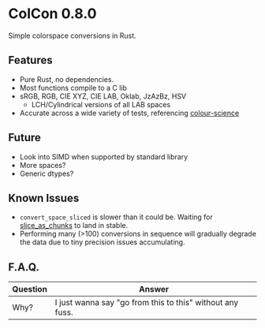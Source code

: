 # ColCon 0.8.0
Simple colorspace conversions in Rust.

## Features
  * Pure Rust, no dependencies.
  * Most functions compile to a C lib
  * sRGB, RGB, CIE XYZ, CIE LAB, Oklab, JzAzBz, HSV
    + LCH/Cylindrical versions of all LAB spaces
  * Accurate across a wide variety of tests, referencing [colour-science](https://github.com/colour-science/colour)

## Future
  * Look into SIMD when supported by standard library
  * More spaces?
  * Generic dtypes?

## Known Issues
  * `convert_space_sliced` is slower than it could be. Waiting for [slice_as_chunks](https://github.com/rust-lang/rust/issues/74985) to land in stable.
  * Performing many (>100) conversions in sequence will gradually degrade the data due to tiny precision issues accumulating.

## F.A.Q.
Question|Answer
---|---
Why?|I just wanna say "go from this to this" without any fuss.
